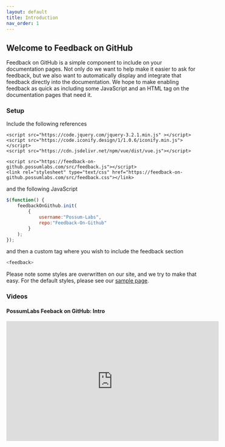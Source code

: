 ```yaml
---
layout: default
title: Introduction
nav_order: 1
---
```

## Welcome to Feedback on GitHub

Feedback on GitHub is a simple component to include on your documentation pages. Not only do we want to help make it easier to ask for feedback, but we also want to automatically display and integrate that feedback directly into the documentation. We hope to make enabling feedback as quick as including some JavaScript and an HTML tag on the documentation pages that need it.

### Setup

Include the following references

```
<script src="https://code.jquery.com/jquery-3.2.1.min.js" ></script>
<script src="https://code.iconify.design/1/1.0.6/iconify.min.js"></script>
<script src="https://cdn.jsdelivr.net/npm/vue/dist/vue.js"></script>

<script src="https://feedback-on-github.possumlabs.com/src/feedback.js"></script>
<link rel="stylesheet" type="text/css" href="https://feedback-on-github.possumlabs.com/src/feedback.css"></link>
```

and the following JavaScript

```javascript
$(function() {
    feedbackOnGithub.init(
        {
            username:"Possum-Labs",
            repo:"Feedback-On-Github"
        }
    );
});
```

and then a custom tag where you wish to include the feedback section

```javascript
<feedback>
```

Please note some styles are overwritten on our site, and we try to make that easy. For the default styles, please see our [sample page](https://feedback-on-github.possumlabs.com/src/sample.html).

### Videos

#### PossumLabs Feeback on GitHub: Intro

<iframe width="560" height="315" src="https://www.youtube.com/embed/rqaFJrvGyjg" frameborder="0" allow="accelerometer; autoplay; encrypted-media; gyroscope; picture-in-picture" allowfullscreen></iframe>

<feedback>
